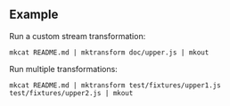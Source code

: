 ## Example

Run a custom stream transformation:

```shell
mkcat README.md | mktransform doc/upper.js | mkout
```

Run multiple transformations:

```shell
mkcat README.md | mktransform test/fixtures/upper1.js test/fixtures/upper2.js | mkout
```

